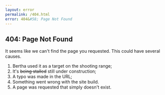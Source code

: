 ```yaml
---
layout: error
permalink: /404.html
error: 404&#58; Page Not Found
---
```

## 404: Page Not Found ##

It seems like we can't find the page you requested. This could have several causes.

1. Bertha used it as a target on the shooting range;
2. It's ~~being stalled~~ still under construction;
3. A typo was made in the URL;
4. Something went wrong with the site build.
5. A page was requested that simply doesn't exist.
